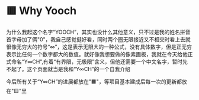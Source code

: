 # 🟥 Why Yooch

为什么我起这个名字“YOOCH”，其实也没什么其他意义，只不过是我的姓名拼音首字母加了俩"0"，我自己感觉挺好看，同时两个圈无限接近又不相交时看上去就很像无穷大的符号“∞”，这是表示无限大的一种公式，没有具体数字，但是正无穷表示比任何一个数字都大的数值。就好像我想要做的像素画板，我就在今天给他正式命名“Y∞CH”,有着“有界限，无极限”含义，但他还需要一个中文名字，暂时先不起了。这个页面就当是我和“Y∞CH”的一个自我介绍

今后所有关于“Y∞CH”的进展都放在"🟧"，等项目基本建成后每一次的更新都放在"🟨"里